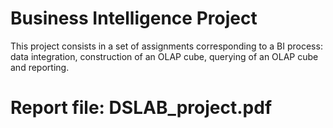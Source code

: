 # Business Intelligence Project 

This project consists in a set of assignments corresponding to a BI process: data integration, construction of an OLAP cube, querying of an OLAP cube and reporting.

# Report file: DSLAB_project.pdf
